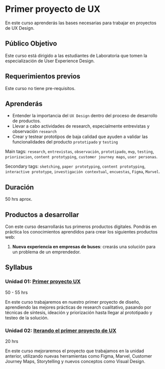 # Primer proyecto de UX

En este curso aprenderás las bases necesarias para trabajar en proyectos de UX
Design.

## Público Objetivo

Este curso está dirigido a las estudiantes de Laboratoria que tomen la
especialización de User Experience Design.

## Requerimientos previos

Este curso no tiene pre-requisitos.

## Aprenderás

- Entender la importancia del `UX Design` dentro del proceso de desarrollo de
  productos.
- Llevar a cabo actividades de research, especialmente entrevistas y observación
  `research`
- Crear y testear prototipos de baja calidad que ayuden a validar las
  funcionalidades del producto `prototipado` y `testing`

Main tags: `research`, `entrevistas`, `observación`, `prototipado`, `mvp`,
`testing`, `priorizacion`, `content prototyping`, `customer journey maps`,
`user personas`.

Secondary tags: `sketching`, `paper prototyping`, `content prototyping`,
`interactive prototype`, `investigación contextual`, `encuestas`, `Figma`,
`Marvel`.

## Duración

50 hrs aprox.

## Productos a desarrollar

Con este curso desarrollarás tus primeros productos digitales. Pondrás en
práctica los conocimientos aprendidos para crear los siguientes productos web:

1. **Nueva experiencia en empresas de buses**: crearás una solución para un
   problema de un emprendedor.

## Syllabus

### Unidad 01: [Primer proyecto UX](01-intro)

50 - 55 hrs

En este curso trabajaremos en nuestro primer proyecto de diseño, aprendiendo
las mejores prácticas de research cualitativo, pasando por técnicas de síntesis,
ideación y priorización hasta llegar al prototipado y testeo de la solución.

### Unidad 02: [Iterando el primer proyecto de UX](02-ux-design)

20 hrs

En este curso mejoraremos el proyecto que trabajamos en la unidad anterior,
utilizando nuevas herramientas como Figma, Marvel, Customer Journey Maps,
Storytelling y nuevos conceptos como Visual Design.